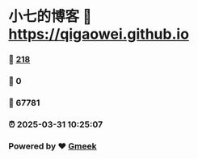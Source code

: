 # 小七的博客 :link: https://qigaowei.github.io 
### :page_facing_up: [218](https://qigaowei.github.io/tag.html) 
### :speech_balloon: 0 
### :hibiscus: 67781 
### :alarm_clock: 2025-03-31 10:25:07 
### Powered by :heart: [Gmeek](https://github.com/Meekdai/Gmeek)
